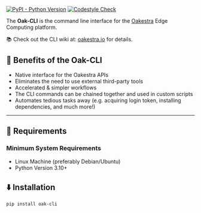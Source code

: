 [![PyPI - Python Version](https://img.shields.io/pypi/pyversions/oak-cli)](https://pypi.org/project/oak-cli/)
[![Codestyle Check](https://github.com/oakestra/oakestra-cli/actions/workflows/python_codestyle_check.yml/badge.svg)](https://github.com/oakestra/oakestra-cli/actions/workflows/python_codestyle_check.yml)

The **Oak-CLI** is the command line interface for the [Oakestra](https://github.com/oakestra/oakestra) Edge Computing platform.

📚 Check out the CLI wiki at: [oakestra.io](https://www.oakestra.io/docs/getting-started/deploy-app/with-the-cli/) for details.

## 🦾 Benefits of the **Oak-CLI**
- Native interface for the Oakestra APIs
- Eliminates the need to use external third-party tools
- Accelerated & simpler workflows
- The CLI commands can be chained together and used in custom scripts
- Automates tedious tasks away (e.g. acquiring login token, installing dependencies, and much more!)

---

## 📕 Requirements 

### Minimum System Requirements
- Linux Machine (preferably Debian/Ubuntu)
- Python Version 3.10+

## ⬇️ Installation

```
pip install oak-cli
```

